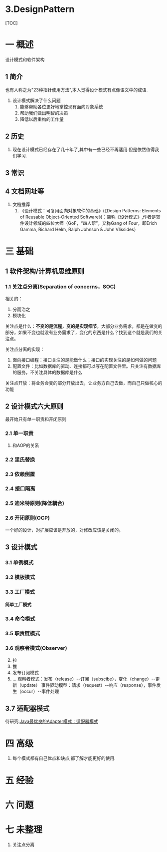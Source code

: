 # 3.DesignPattern
[TOC]
# 一 概述
设计模式和软件架构

## 1 简介
也有人称之为"23种指针使用方法",本人觉得设计模式有点像语文中的成语.
1. 设计模式解决了什么问题
    1. 能够帮助各位更好地掌控现有面向对象系统
    2. 帮助我们做出明智的决策
    3. 降低以后重构的工作量
    
## 2 历史
1. 现在设计模式已经存在了几十年了,其中有一些已经不再适用.但是依然值得我们学习.

## 3 常识
## 4 文档网址等
1. 文档推荐
    1. 《设计模式：可复用面向对象软件的基础》(《Design Patterns: Elements of Reusable Object-Oriented Software》)：简称《设计模式》,作者是软件设计领域的四位大师（GoF，“四人帮”，又称Gang of Four，即Erich Gamma, Richard Helm, Ralph Johnson & John Vlissides）

# 三 基础

## 1 软件架构/计算机思维原则
### 1.1 关注点分离(Separation of concerns，SOC)
相关的：
1. 分而治之
2. 模块化

关注点是什么：**不变的是流程，变的是实现细节**，大部分业务需求，都是在做变的部分，如果不变也就没有业务需求了，变化的东西是什么？找到这个就是我们的关注点。

关注点分离的实现：
1. 面向接口编程：接口关注的是能做什么；接口的实现关注的是如何做的问题
2. 配置文件：比如数据库的驱动、连接都可以写在配置文件里。只关注有数据库的服务，不关注具体的数据库是什么

关注点开放：将业务会变的部分开放出去，让业务方自己去做，而自己只做核心的功能

## 2 设计模式六大原则
最开始只有单一职责和开闭原则

### 2.1 单一职责
1. 和AOP的关系

### 2.2 里氏替换

### 2.3 依赖倒置

### 2.4 接口隔离

### 2.5 迪米特原则(降低耦合)

### 2.6 开闭原则(OCP)
一个好的设计，对扩展应该是开放的，对修改应该是关闭的。

## 3 设计模式
### 3.1 单例模式
### 3.2 模板模式
### 3.3 工厂模式
#### 简单工厂模式
### 3.4 命令模式
### 3.5 职责链模式
### 3.6 观察者模式(Observer)
2. 拉
1. 推
3. 发布订阅模式
4. ...
观察者模式：发布（release）--订阅（subscibe），变化（change）--更新（update）
事件驱动模型：请求（request）--响应（response），事件发生（occur）--事件处理

## 3.7 适配器模式
待研究:[Java最优良的Adapter模式：适配器模式](http://developer.51cto.com/art/201208/351507.htm)

# 四 高级
1. 每个模式都有自己优点和缺点,都了解才能更好的使用.

# 五 经验
# 六 问题

# 七 未整理
1. 关注点分离
